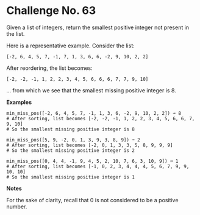 # Challenge No. 63

Given a list of integers, return the smallest positive integer not present in the list.

Here is a representative example. Consider the list:

    [-2, 6, 4, 5, 7, -1, 7, 1, 3, 6, 6, -2, 9, 10, 2, 2]

After reordering, the list becomes:

    [-2, -2, -1, 1, 2, 2, 3, 4, 5, 6, 6, 6, 7, 7, 9, 10]

... from which we see that the smallest missing positive integer is 8.

**Examples**

    min_miss_pos([-2, 6, 4, 5, 7, -1, 1, 3, 6, -2, 9, 10, 2, 2]) ➞ 8
    # After sorting, list becomes [-2, -2, -1, 1, 2, 2, 3, 4, 5, 6, 6, 7, 9, 10]
    # So the smallest missing positive integer is 8
     
    min_miss_pos([5, 9, -2, 0, 1, 3, 9, 3, 8, 9]) ➞ 2
    # After sorting, list becomes [-2, 0, 1, 3, 3, 5, 8, 9, 9, 9]
    # So the smallest missing positive integer is 2
     
    min_miss_pos([0, 4, 4, -1, 9, 4, 5, 2, 10, 7, 6, 3, 10, 9]) ➞ 1
    # After sorting, list becomes [-1, 0, 2, 3, 4, 4, 4, 5, 6, 7, 9, 9, 10, 10]
    # So the smallest missing positive integer is 1

**Notes**

For the sake of clarity, recall that 0 is not considered to be a positive number.